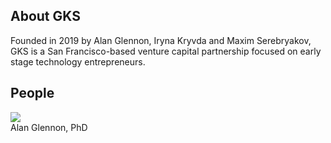 ## About GKS

Founded in 2019 by Alan Glennon, Iryna Kryvda and Maxim Serebryakov, GKS is a San Francisco-based venture capital partnership focused on early stage technology entrepreneurs.

## People

<img src="https://gks-vc.github.io/assets/images/gksvc-glennon.jpg"><br />
Alan Glennon, PhD

